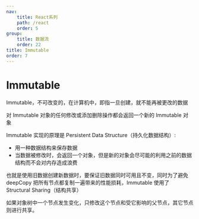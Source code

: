```yaml
---
nav:
    title: React系列
    path: /react
    order: 5
group:
    title: 数据流
    order: 22
title: Immutable
order: 7
---
```


# Immutable

Immutable，不可改变的，在计算机中，即指一旦创建，就不能再被更改的数据

对 Immutable 对象的任何修改或添加删除操作都会返回一个新的 Immutable 对象

Immutable 实现的原理是 Persistent Data Structure（持久化数据结构）:

- 用一种数据结构来保存数据
- 当数据被修改时，会返回一个对象，但是新的对象会尽可能的利用之前的数据结构而不会对内存造成浪费

也就是使用旧数据创建新数据时，要保证旧数据同时可用且不变，同时为了避免 deepCopy 把所有节点都复制一遍带来的性能损耗，Immutable 使用了 Structural Sharing（结构共享）

如果对象树中一个节点发生变化，只修改这个节点和受它影响的父节点，其它节点则进行共享。
